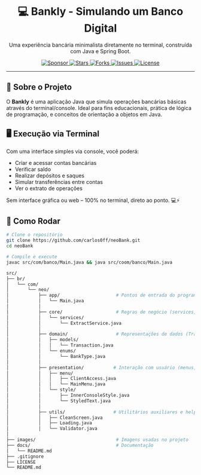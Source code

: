 <h1 align="center">💻 Bankly - Simulando um Banco Digital </h1>
<p align="center">Uma experiência bancária minimalista diretamente no terminal, construída com Java e Spring Boot.</p>

<p align="center">
  <a href="https://github.com/sponsors/carlos0ff">
    <img src="https://img.shields.io/badge/Sponsor-%23EA4AAA.svg?style=for-the-badge&logo=github-sponsors&logoColor=white" alt="Sponsor">
  </a>
  <a href="https://github.com/carlos0ff/neoBank/stargazers">
    <img src="https://img.shields.io/github/stars/carlos0ff/neoBank?style=for-the-badge&color=yellow" alt="Stars">
  </a>
  <a href="https://github.com/carlos0ff/neoBank/network/members">
    <img src="https://img.shields.io/github/forks/carlos0ff/neoBank?style=for-the-badge&color=blue" alt="Forks">
  </a>
  <a href="https://github.com/carlos0ff/neoBank/issues">
    <img src="https://img.shields.io/github/issues/carlos0ff/neoBank?style=for-the-badge&color=green" alt="Issues">
  </a>
  <a href="https://github.com/carlos0ff/neoBank/blob/main/LICENSE">
    <img src="https://img.shields.io/badge/license-MIT-green?style=for-the-badge&logo=open-source-initiative" alt="License">
  </a>
</p>

---

## 🧠 Sobre o Projeto

O **Bankly** é uma aplicação Java que simula operações bancárias básicas através do terminal/console. Ideal para fins educacionais, prática de lógica de programação, e conceitos de orientação a objetos em Java.

## 🖥️ Execução via Terminal

Com uma interface simples via console, você poderá:

- Criar e acessar contas bancárias
- Verificar saldo
- Realizar depósitos e saques
- Simular transferências entre contas
- Ver o extrato de operações

Sem interface gráfica ou web – 100% no terminal, direto ao ponto. 💻⚡

## 🚀 Como Rodar

```bash
# Clone o repositório
git clone https://github.com/carlos0ff/neoBank.git
cd neoBank

# Compile e execute
javac src/com/banco/Main.java && java src/coom/banco/Main.java
```

```bash
src/
├── br/
│   └── com/
│       └── neo/
│           ├── app/                     # Pontos de entrada do programa (Main.java)
│           │   └── Main.java
│           │
│           ├── core/                    # Regras de negócio (services, lógica principal)
│           │   └── services/
│           │       └── ExtractService.java
│           │
│           ├── domain/                  # Representações de dados (Transaction, Cliente, etc)
│           │   ├── models/
│           │   │   └── Transaction.java
│           │   └── enums/
│           │       └── BankType.java
│           │
│           ├── presentation/           # Interação com usuário (menus, UI de console)
│           │   ├── menu/
│           │   │   ├── ClientAccess.java
│           │   │   └── MainMenu.java
│           │   └── style/
│           │       ├── InnerConsoleStyle.java
│           │       └── StyledText.java
│           │
│           ├── utils/                  # Utilitários auxiliares e helpers
│           │   ├── CleanScreen.java
│           │   ├── Loading.java
│           │   └── Validator.java
│
├── images/                              # Imagens usadas no projeto
├── docs/                                # Documentação
│   └── README.md
├── .gitignore
├── LICENSE
└── README.md
```

